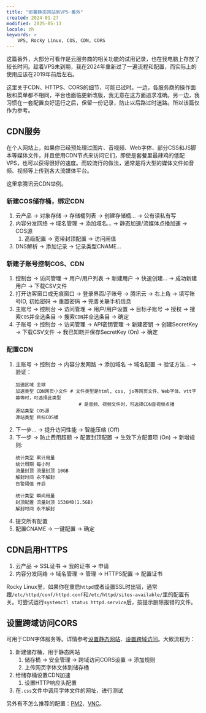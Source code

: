 ```yaml
---
title: "部署静态网站到VPS·番外"
created: 2024-01-27
modified: 2025-05-13
locale: zh
keywords: >
    VPS, Rocky Linux, COS, CDN, CORS
---
```


这篇番外，大部分可看作是云服务商的相关功能的试用记录，也在我电脑上存放了较长时间。趁着VPS未到期，我在2024年重新过了一遍流程和配置，而实际上的使用应该在2019年前后左右。

这里关于CDN、HTTPS、CORS的细节，可能已过时。一边，各服务商的操作面板和菜单都不相同，平台也面临更新改版，我无意在这方面追求准确。另一边，我习惯在一套配置良好运行之后，保留一份记录，防止以后路过时迷路。所以该篇仅作为参考。

## CDN服务

在个人网站上，如果你已经预处理过图片、音视频、Web字体、部分CSS和JS脚本等媒体文件，并且使用CDN节点来访问它们，即使是套餐里最辣鸡的低配VPS，也可以获得很好的速度。而较流行的做法，通常是将大型的媒体文件如音频、视频等上传到各大流媒体平台。

这里拿腾讯云CDN举例。

### 新建COS储存桶，绑定CDN

1. 云产品 → 对象存储 → 存储桶列表 → 创建存储桶... → 公有读私有写
2. 内容分发网络 → 域名管理 → 添加域名... → 静态加速/流媒体点播加速 → COS源
    1. 高级配置 → 宽带封顶配置 → 访问闸值
3. DNS解析 → 添加记录 → 记录类型CNAME...

### 新建子账号控制COS、CDN

1. 控制台 → 访问管理 → 用户/用户列表 → 新建用户 → 快速创建... → 成功新建用户 → 下载CSV文件
2. 打开访客窗口或无痕窗口 → 登录界面/子账号 → 腾讯云 → 右上角 → 填写账号ID, 初始密码 → 重置密码 → 完善关联手机信息
3. 主账号 → 控制台 → 访问管理 → 用户/用户设置 → 目标子账号 → 授权 → 搜索`COS`并全选条目 → 搜索`CDN`并全选条目 → 确定
4. 子账号 → 控制台 → 访问管理 → API密钥管理 → 新建密钥 → 创建SecretKey → 下载CSV文件 → 我已知晓并保存SecretKey (On) → 确定

### 配置CDN

1. 主账号 → 控制台 → 内容分发网路 → 添加域名 → 域名配置 → 验证方法... → 验证：
    ```
    加速区域 全球
    加速类型 CDN网页小文件 # 文件类型是html, css, js等网页文件、Web字体、vtt字幕等时，可选择此类型
                           # 是音频、视频文件时，可选择CDN音视频点播
    源站类型 COS源
    源站类型 目标COS桶
    ```
2. 下一步... → 提升访问性能 → 智能压缩 (Off)
3. 下一步 → 防止费用超额 → 配置封顶配置 → 生效下方配置项 (On) → 新增规则:
    ```
    统计类型 累计用量
    统计周期 每小时
    流量封顶 流量封顶 10GB
    解封时间 永不解封
    告警阈值 开启
    ```
    ```
    统计类型 瞬间用量
    封顶配置 流量封顶 1536MB(1.5GB)
    解封时间 永不解封
    ```
4. 提交所有配置
5. 配置CNAME → 一键配置 → 确定

## CDN启用HTTPS

1. 云产品 → SSL证书 → 我的证书 → 申请
2. 内容分发网络 → 域名管理 → 管理 → HTTPS配置 → 配置证书

Rocky Linux里，如果你在重启`httpd`或者设置SSL时出错，通常跟`/etc/httpd/conf/httpd.conf`和`/etc/httpd/sites-available/`里的配置有关。可尝试运行`systemctl status httpd.service`后，按提示删除报错的文件。

## 设置跨域访问CORS

可用于CDN字体服务等。详情参考[设置静态网站](https://cloud.tencent.com/document/product/436/14984)、[设置跨域访问](https://cloud.tencent.com/document/product/436/13318)。大致流程为：

1. 新建储存桶，用于静态网站
    1. 储存桶 → 安全管理 → 跨域访问CORS设置 → 添加规则
    2. 上传网页字体文体到储存桶
2. 给储存桶设置CDN加速
    1. 设置HTTP响应头配置
3. 在`.css`文件中调用字体文件的网址，进行测试

另外有不怎么推荐的配置：[PM2](https://scillidan.github.io/notes/os/rocky-linux.html#pm2-12-cache)、[VNC](https://scillidan.github.io/notes/os/rocky-linux.html#vnc-34-cache)。